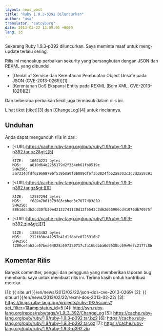 ```yaml
---
layout: news_post
title: "Ruby 1.9.3-p392 Diluncurkan"
author: "usa"
translator: "catcyborg"
date: 2013-02-22 13:09:05 +0000
lang: id
---
```


Sekarang Ruby 1.9.3-p392 diluncurkan. Saya meminta maaf untuk meng-update terlalu sering.

Rilis ini mencakup perbaikan sekurity yang bersangkutan dengan JSON dan REXML yang dibundel.

* [Denial of Service dan Kerentanan Pembuatan Object Unsafe pada JSON
  (CVE-2013-0269)][1]
* [Kerentanan DoS Ekspansi Entity pada REXML (Bom XML, CVE-2013-1821)][2]

Dan beberapa perbaikan kecil juga termasuk dalam rilis ini.

Lihat tiket [tiket][3] dan [ChangeLog][4] untuk rinciannya.

## Unduhan

Anda dapat mengunduh rilis in dari:

* [&lt;URL:https://cache.ruby-lang.org/pub/ruby/1.9/ruby-1.9.3-p392.tar.bz2&gt;][5]

      SIZE:   10024221 bytes
      MD5:    a810d64e2255179d2f334eb61fb8519c
      SHA256: 5a7334dfdf62966879bf539b8a9f0b889df6f3b3824fb52a9303c3c3d3a58391

* [&lt;URL:https://cache.ruby-lang.org/pub/ruby/1.9/ruby-1.9.3-p392.tar.gz&gt;][6]

      SIZE:   12557294 bytes
      MD5:    f689a7b61379f83cbbed3c7077d83859
      SHA256: 8861ddadb2cd30fb30e42122741130d12f6543c3d62d05906cd41076db70975f

* [&lt;URL:https://cache.ruby-lang.org/pub/ruby/1.9/ruby-1.9.3-p392.zip&gt;][7]

      SIZE:   13863402 bytes
      MD5:    212fb3bc41257b41d1f8bfe0725916b7
      SHA256: f200ce4a63ce57bea64028a507350717c2a16bdbba6d9538bc69e9e7c2177c8b

## Komentar Rilis

Banyak committer, penguji dan pengguna yang memberikan laporan bug membantu saya untuk
membuat rilis ini. Terima kasih untuk kontribusi mereka.



[1]: {{ site.url }}/en/news/2013/02/22/json-dos-cve-2013-0269/
[2]: {{ site.url }}/en/news/2013/02/22/rexml-dos-2013-02-22/
[3]: https://bugs.ruby-lang.org/projects/ruby-193/issues?set_filter=1&amp;status_id=5
[4]: http://svn.ruby-lang.org/repos/ruby/tags/v1_9_3_392/ChangeLog
[5]: https://cache.ruby-lang.org/pub/ruby/1.9/ruby-1.9.3-p392.tar.bz2
[6]: https://cache.ruby-lang.org/pub/ruby/1.9/ruby-1.9.3-p392.tar.gz
[7]: https://cache.ruby-lang.org/pub/ruby/1.9/ruby-1.9.3-p392.zip
